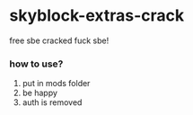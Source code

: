 # skyblock-extras-crack
free sbe cracked fuck sbe!

### how to use?
1. put in mods folder
2. be happy
3. auth is removed
